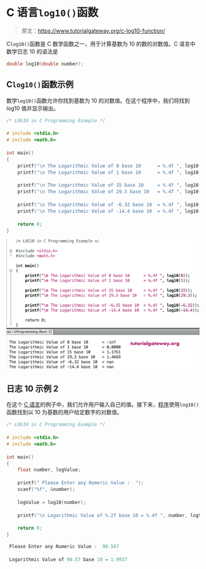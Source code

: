 # C 语言`log10()`函数

> 原文：<https://www.tutorialgateway.org/c-log10-function/>

C`log10()`函数是 C 数学函数之一，用于计算基数为 10 的数的对数值。C 语言中数学日志 10 的语法是

```c
double log10(double number);
```

## C`log10()`函数示例

数学`log10()`函数允许你找到基数为 10 的对数值。在这个程序中，我们将找到 log10 值并显示输出。

```c
/* LOG10 in C Programming Example */

# include <stdio.h>
# include <math.h> 

int main()
{
    printf("\n The Logarithmic Value of 0 base 10      = %.4f ", log10(0));
    printf("\n The Logarithmic Value of 1 base 10      = %.4f ", log10(1));

    printf("\n The Logarithmic Value of 15 base 10     = %.4f ", log10(15));
    printf("\n The Logarithmic Value of 29.3 base 10   = %.4f ", log10(29.3));

    printf("\n The Logarithmic Value of -6.32 base 10  = %.4f ", log10(-6.32));  
    printf("\n The Logarithmic Value of -14.4 base 10  = %.4f ", log10(-14.4));

    return 0;
}
```

![C log10 Function 1](img/768824a189c93cc45b0223ca6d3b6e95.png)

## 日志 10 示例 2

在这个 [C 语言](https://www.tutorialgateway.org/c-programming/)的例子中，我们允许用户输入自己的值。接下来，[程序](https://www.tutorialgateway.org/c-programming-examples/)使用`log10()`函数找到以 10 为基数的用户给定数字的对数值。

```c
/* LOG10 in C Programming Example */

# include <stdio.h>
# include <math.h>

int main()
{
    float number, logValue;

    printf(" Please Enter any Numeric Value :  ");
    scanf("%f", &number);

    logValue = log10(number);

    printf("\n Logarithmic Value of %.2f base 10 = %.4f ", number, logValue);

    return 0;
}
```

```c
 Please Enter any Numeric Value :  98.567

 Logarithmic Value of 98.57 base 10 = 1.9937
```